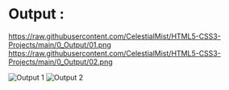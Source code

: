 # Output :
<!--
![plot](0_Output/01.png)
-->
https://raw.githubusercontent.com/CelestialMist/HTML5-CSS3-Projects/main/0_Output/01.png
https://raw.githubusercontent.com/CelestialMist/HTML5-CSS3-Projects/main/0_Output/02.png

![Output 1](https://raw.githubusercontent.com/username/repository/branchname/path/to/image1.png)
![Output 2](https://raw.githubusercontent.com/CelestialMist/HTML5-CSS3-Projects/main/0_Output/02.png)
